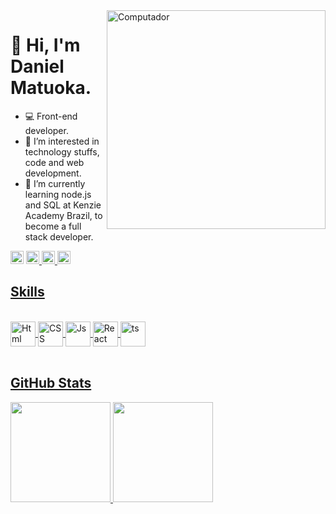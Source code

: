 <img src="https://raw.githubusercontent.com/MicaelliMedeiros/micaellimedeiros/master/image/computer-illustration.png" min-width="400px" max-width="400px" width="350px" align="right" alt="Computador">

# 👋 Hi, I'm Daniel Matuoka.
- 💻 Front-end developer.
- 👀 I’m interested in technology stuffs, code and web development.
- 🌱 I’m currently learning node.js and SQL at Kenzie Academy Brazil, to become a full stack developer.

<a href="https://www.linkedin.com/in/danielmatuoka/">
<img height="21" src="https://img.shields.io/badge/-LinkedIn-blue?style=flat-square&logo=Linkedin&logoColor=white&link=https://www.linkedin.com/in/danielmatuoka/"/></a> 
<a href="mailto:dan_mtk@hotmail.com">
<img height="21" src="https://img.shields.io/badge/-dan_mtk@hotmail.com-006bed?style=flat-square&logo=microsoft-outlook&logoColor=white&link=mailto:dan_mtk@hotmail.com"
</a>
<a href="https://www.instagram.com/dan_mtk_/">
<img height="21" src="https://img.shields.io/badge/-dan_mtk_-E4405F?style=flat-square&logo=instagram&logoColor=white"
</a>
<a href="https://www.codewars.com/users/dan-matuoka">
<img height="21" src="https://img.shields.io/badge/-Codewars-B1361E?style=flat-square&logo=Codewars&logoColor=white"
</a>

## Skills
<div style="display: inline_block"><br>
<a href="https://github.com/danmatuoka">
 <img align="center" alt="Html" height="40" width="40" src="https://cdn.jsdelivr.net/gh/devicons/devicon/icons/html5/html5-original-wordmark.svg" />
 <img align="center" alt="CSS" height="40" width="40" src="https://cdn.jsdelivr.net/gh/devicons/devicon/icons/css3/css3-original-wordmark.svg" />
 <img align="center" alt="Js" height="40" width="40" src="https://cdn.jsdelivr.net/gh/devicons/devicon/icons/javascript/javascript-plain.svg" />
 <img align="center" alt="React" height="40" width="40" src="https://cdn.jsdelivr.net/gh/devicons/devicon/icons/react/react-original.svg" />
 <img align="center" alt="ts" height="40" width="40" src="https://cdn.jsdelivr.net/gh/devicons/devicon/icons/typescript/typescript-original.svg" />
</div>

<br>

## GitHub Stats

<div>
<a href="https://github.com/danmatuoka">
<img height="160em" src="https://github-readme-stats.vercel.app/api?username=danmatuoka&show_icons=true&theme=cobalt"/> 
<img height="160em" src="https://github-readme-stats.vercel.app/api/top-langs/?username=danmatuoka&layout=compact&langs_count=7&theme=cobalt"/>
</div>

<!---
danmatuoka/danmatuoka is a ✨ special ✨ repository because its `README.md` (this file) appears on your GitHub profile.
You can click the Preview link to take a look at your changes.
--->
